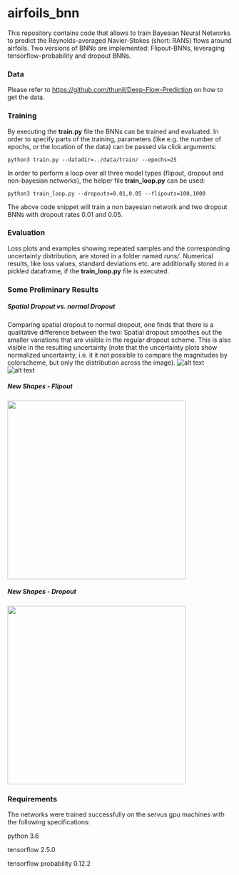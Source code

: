 # airfoils_bnn
This repository contains code that allows to train Bayesian Neural Networks to predict the Reynolds-averaged Navier-Stokes (short: RANS) flows around airfoils. Two versions of BNNs are implemented: Flipout-BNNs, leveraging tensorflow-probability and dropout BNNs. 
### Data
Please refer to https://github.com/thunil/Deep-Flow-Prediction on how to get the data.

### Training
By executing the __train.py__ file the BNNs can be trained and evaluated. In order to specify parts of the training, parameters (like e.g. the number of epochs, or the location of the data) can be passed via click arguments:

```python3 train.py --datadir=../data/train/ --epochs=25```

In order to perform a loop over all three model types (flipout, dropout and non-bayesian networks), the helper file __train_loop.py__ can be used:

```python3 train_loop.py --dropouts=0.01,0.05 --flipouts=100,1000```

The above code snippet will train a non bayesian network and two dropout BNNs with dropout rates 0.01 and 0.05. 

### Evaluation
Loss plots and examples showing repeated samples and the corresponding uncertainty distribution, are stored in a folder named *runs/*. Numerical results, like loss values, standard deviations etc. are additionally stored in a pickled dataframe, if the __train_loop.py__ file is executed. 

### Some Preliminary Results

##### Spatial Dropout vs. normal Dropout
Comparing spatial dropout to normal dropout, one finds that there is a qualitative difference between the two: Spatial dropout smoothes out the smaller variations that are visible in the regular dropout scheme. This is also visible in the resulting uncertainty (note that the uncertainty plots show normalized uncertainty, i.e. it it not possible to compare the magnitudes by colorscheme, but only the distribution across the image).
![alt text](https://github.com/muellerm-95/airfoils_bnn/blob/1b0d919ee03c95e18c320b16ef619b0143abbec6/runs/grid6/spatial_do_True_example.png)
![alt text](https://github.com/muellerm-95/airfoils_bnn/blob/1b0d919ee03c95e18c320b16ef619b0143abbec6/runs/grid6/spatial_do_False_example.png)

##### New Shapes - Flipout 
 <img src="https://github.com/muellerm-95/airfoils_bnn/blob/1b0d919ee03c95e18c320b16ef619b0143abbec6/runs/grid6/bayesian-unet_bsize_64_lrG_0.005_epochs_40_klpref_100.0_spatialDropout_True_dropout_0.0_flipout_True/different_shapes.png" width="400" height="400">
 
##### New Shapes - Dropout 

<img src="https://github.com/muellerm-95/airfoils_bnn/blob/1b0d919ee03c95e18c320b16ef619b0143abbec6/runs/grid6/bayesian-unet_bsize_64_lrG_0.005_epochs_40_klpref_1.0_spatialDropout_True_dropout_0.1_flipout_False/different_shapes.png" width="400" height="400">

### Requirements
The networks were trained successfully on the servus gpu machines with the following specifications:

python 3.6

tensorflow 2.5.0

tensorflow probability 0.12.2
